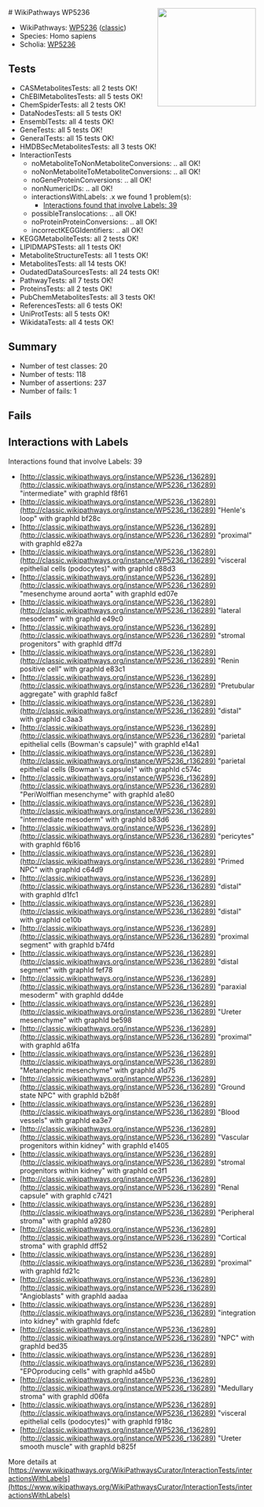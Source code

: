 <img style="float: right; width: 200px" src="https://upload.wikimedia.org/wikipedia/commons/thumb/8/83/Wplogo_with_text_500.png/640px-Wplogo_with_text_500.png" />
# WikiPathways WP5236

* WikiPathways: [WP5236](https://wikipathways.org/pathways/WP5236) ([classic](https://classic.wikipathways.org/instance/WP5236))
* Species: Homo sapiens
* Scholia: [WP5236](https://scholia.toolforge.org/wikipathways/WP5236)
## Tests
* CASMetabolitesTests: all 2 tests OK!
* ChEBIMetabolitesTests: all 5 tests OK!
* ChemSpiderTests: all 2 tests OK!
* DataNodesTests: all 5 tests OK!
* EnsemblTests: all 4 tests OK!
* GeneTests: all 5 tests OK!
* GeneralTests: all 15 tests OK!
* HMDBSecMetabolitesTests: all 3 tests OK!
* InteractionTests
    * noMetaboliteToNonMetaboliteConversions: .. all OK!
    * noNonMetaboliteToMetaboliteConversions: .. all OK!
    * noGeneProteinConversions: .. all OK!
    * nonNumericIDs: .. all OK!
    * interactionsWithLabels: .x we found 1 problem(s):
        * [Interactions found that involve Labels: 39](#fe97a8ff)
    * possibleTranslocations: .. all OK!
    * noProteinProteinConversions: .. all OK!
    * incorrectKEGGIdentifiers: .. all OK!
* KEGGMetaboliteTests: all 2 tests OK!
* LIPIDMAPSTests: all 1 tests OK!
* MetaboliteStructureTests: all 1 tests OK!
* MetabolitesTests: all 14 tests OK!
* OudatedDataSourcesTests: all 24 tests OK!
* PathwayTests: all 7 tests OK!
* ProteinsTests: all 2 tests OK!
* PubChemMetabolitesTests: all 3 tests OK!
* ReferencesTests: all 6 tests OK!
* UniProtTests: all 5 tests OK!
* WikidataTests: all 4 tests OK!


## Summary

* Number of test classes: 20
* Number of tests: 118
* Number of assertions: 237
* Number of fails: 1

## Fails

<a name="fe97a8ff" />

## Interactions with Labels

Interactions found that involve Labels: 39

* [http://classic.wikipathways.org/instance/WP5236_r136289](http://classic.wikipathways.org/instance/WP5236_r136289) "intermediate" with graphId f8f61
* [http://classic.wikipathways.org/instance/WP5236_r136289](http://classic.wikipathways.org/instance/WP5236_r136289) "Henle's loop" with graphId bf28c
* [http://classic.wikipathways.org/instance/WP5236_r136289](http://classic.wikipathways.org/instance/WP5236_r136289) "proximal" with graphId e827a
* [http://classic.wikipathways.org/instance/WP5236_r136289](http://classic.wikipathways.org/instance/WP5236_r136289) "visceral 
epithelial cells
(podocytes)" with graphId c88d3
* [http://classic.wikipathways.org/instance/WP5236_r136289](http://classic.wikipathways.org/instance/WP5236_r136289) "mesenchyme
around aorta" with graphId ed07e
* [http://classic.wikipathways.org/instance/WP5236_r136289](http://classic.wikipathways.org/instance/WP5236_r136289) "lateral
mesoderm" with graphId e49c0
* [http://classic.wikipathways.org/instance/WP5236_r136289](http://classic.wikipathways.org/instance/WP5236_r136289) "stromal
progenitors" with graphId dff7d
* [http://classic.wikipathways.org/instance/WP5236_r136289](http://classic.wikipathways.org/instance/WP5236_r136289) "Renin positive cell" with graphId e83c1
* [http://classic.wikipathways.org/instance/WP5236_r136289](http://classic.wikipathways.org/instance/WP5236_r136289) "Pretubular
aggregate" with graphId fa8cf
* [http://classic.wikipathways.org/instance/WP5236_r136289](http://classic.wikipathways.org/instance/WP5236_r136289) "distal" with graphId c3aa3
* [http://classic.wikipathways.org/instance/WP5236_r136289](http://classic.wikipathways.org/instance/WP5236_r136289) "parietal
epithelial cells
(Bowman's capsule)" with graphId e14a1
* [http://classic.wikipathways.org/instance/WP5236_r136289](http://classic.wikipathways.org/instance/WP5236_r136289) "parietal
epithelial cells
(Bowman's capsule)" with graphId c574c
* [http://classic.wikipathways.org/instance/WP5236_r136289](http://classic.wikipathways.org/instance/WP5236_r136289) "PeriWolffian
mesenchyme" with graphId a1e80
* [http://classic.wikipathways.org/instance/WP5236_r136289](http://classic.wikipathways.org/instance/WP5236_r136289) "intermediate
mesoderm" with graphId b83d6
* [http://classic.wikipathways.org/instance/WP5236_r136289](http://classic.wikipathways.org/instance/WP5236_r136289) "pericytes" with graphId f6b16
* [http://classic.wikipathways.org/instance/WP5236_r136289](http://classic.wikipathways.org/instance/WP5236_r136289) "Primed
NPC" with graphId c64d9
* [http://classic.wikipathways.org/instance/WP5236_r136289](http://classic.wikipathways.org/instance/WP5236_r136289) "distal" with graphId d1fc1
* [http://classic.wikipathways.org/instance/WP5236_r136289](http://classic.wikipathways.org/instance/WP5236_r136289) "distal" with graphId ce10b
* [http://classic.wikipathways.org/instance/WP5236_r136289](http://classic.wikipathways.org/instance/WP5236_r136289) "proximal segment" with graphId b74fd
* [http://classic.wikipathways.org/instance/WP5236_r136289](http://classic.wikipathways.org/instance/WP5236_r136289) "distal segment" with graphId fef78
* [http://classic.wikipathways.org/instance/WP5236_r136289](http://classic.wikipathways.org/instance/WP5236_r136289) "paraxial
mesoderm" with graphId dd4de
* [http://classic.wikipathways.org/instance/WP5236_r136289](http://classic.wikipathways.org/instance/WP5236_r136289) "Ureter
mesenchyme" with graphId be598
* [http://classic.wikipathways.org/instance/WP5236_r136289](http://classic.wikipathways.org/instance/WP5236_r136289) "proximal" with graphId a61fa
* [http://classic.wikipathways.org/instance/WP5236_r136289](http://classic.wikipathways.org/instance/WP5236_r136289) "Metanephric
mesenchyme" with graphId a1d75
* [http://classic.wikipathways.org/instance/WP5236_r136289](http://classic.wikipathways.org/instance/WP5236_r136289) "Ground state
NPC" with graphId b2b8f
* [http://classic.wikipathways.org/instance/WP5236_r136289](http://classic.wikipathways.org/instance/WP5236_r136289) "Blood vessels" with graphId ea3e7
* [http://classic.wikipathways.org/instance/WP5236_r136289](http://classic.wikipathways.org/instance/WP5236_r136289) "Vascular progenitors
within kidney" with graphId e1405
* [http://classic.wikipathways.org/instance/WP5236_r136289](http://classic.wikipathways.org/instance/WP5236_r136289) "stromal
progenitors
within kidney" with graphId ce3f1
* [http://classic.wikipathways.org/instance/WP5236_r136289](http://classic.wikipathways.org/instance/WP5236_r136289) "Renal capsule" with graphId c7421
* [http://classic.wikipathways.org/instance/WP5236_r136289](http://classic.wikipathways.org/instance/WP5236_r136289) "Peripheral stroma" with graphId a9280
* [http://classic.wikipathways.org/instance/WP5236_r136289](http://classic.wikipathways.org/instance/WP5236_r136289) "Cortical stroma" with graphId dff52
* [http://classic.wikipathways.org/instance/WP5236_r136289](http://classic.wikipathways.org/instance/WP5236_r136289) "proximal" with graphId fd21c
* [http://classic.wikipathways.org/instance/WP5236_r136289](http://classic.wikipathways.org/instance/WP5236_r136289) "Angioblasts" with graphId aadaa
* [http://classic.wikipathways.org/instance/WP5236_r136289](http://classic.wikipathways.org/instance/WP5236_r136289) "integration 
into kidney" with graphId fdefc
* [http://classic.wikipathways.org/instance/WP5236_r136289](http://classic.wikipathways.org/instance/WP5236_r136289) "NPC" with graphId bed35
* [http://classic.wikipathways.org/instance/WP5236_r136289](http://classic.wikipathways.org/instance/WP5236_r136289) "EPOproducing
cells" with graphId a45b0
* [http://classic.wikipathways.org/instance/WP5236_r136289](http://classic.wikipathways.org/instance/WP5236_r136289) "Medullary stroma" with graphId d06fa
* [http://classic.wikipathways.org/instance/WP5236_r136289](http://classic.wikipathways.org/instance/WP5236_r136289) "visceral 
epithelial cells
(podocytes)" with graphId f918c
* [http://classic.wikipathways.org/instance/WP5236_r136289](http://classic.wikipathways.org/instance/WP5236_r136289) "Ureter
smooth muscle" with graphId b825f


More details at [https://www.wikipathways.org/WikiPathwaysCurator/InteractionTests/interactionsWithLabels](https://www.wikipathways.org/WikiPathwaysCurator/InteractionTests/interactionsWithLabels)

